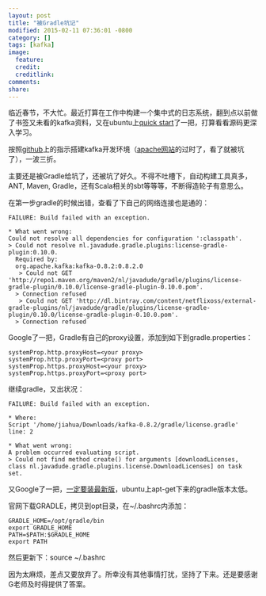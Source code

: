 ```yaml
---
layout: post
title: "被Gradle坑记"
modified: 2015-02-11 07:36:01 -0800
category: []
tags: [kafka]
image:
  feature: 
  credit: 
  creditlink: 
comments: 
share: 
---
```


临近春节，不大忙。最近打算在工作中构建一个集中式的日志系统，翻到点以前做了书签又未看的kafka资料，又在ubuntu上[quick start](http://kafka.apache.org/documentation.html#quickstart)了一把，打算看看源码更深入学习。

按照[github](https://github.com/apache/kafka/tree/0.8.2)上的指示搭建kafka开发环境（[apache网站](https://cwiki.apache.org/confluence/display/KAFKA/Developer+Setup#DeveloperSetup-IntellijSetup)的过时了，看了就被坑了），一波三折。


主要还是被Gradle给坑了，还被坑了好久。不得不吐槽下，自动构建工具真多，ANT, Maven, Gradle，还有Scala相关的sbt等等等，不断得造轮子有意思么。

在第一步gradle的时候出错，查看了下自己的网络连接也是通的：

    FAILURE: Build failed with an exception.
    
    * What went wrong:
    Could not resolve all dependencies for configuration ':classpath'.
    > Could not resolve nl.javadude.gradle.plugins:license-gradle-plugin:0.10.0.
      Required by:
      org.apache.kafka:kafka-0.8.2:0.8.2.0
       > Could not GET 'http://repo1.maven.org/maven2/nl/javadude/gradle/plugins/license-gradle-plugin/0.10.0/license-gradle-plugin-0.10.0.pom'.
      > Connection refused
       > Could not GET 'http://dl.bintray.com/content/netflixoss/external-gradle-plugins/nl/javadude/gradle/plugins/license-gradle-plugin/0.10.0/license-gradle-plugin-0.10.0.pom'.
      > Connection refused

Google了一把，Gradle有自己的proxy设置，添加到如下到gradle.properties：

    
    systemProp.http.proxyHost=<your proxy>
    systemProp.http.proxyPort=<proxy port>
    systemProp.https.proxyHost=<your proxy>
    systemProp.https.proxyPort=<proxy port>

继续gradle，又出状况：

    FAILURE: Build failed with an exception.
    
    * Where:
    Script '/home/jiahua/Downloads/kafka-0.8.2/gradle/license.gradle' line: 2
    
    * What went wrong:
    A problem occurred evaluating script.
    > Could not find method create() for arguments [downloadLicenses, class nl.javadude.gradle.plugins.license.DownloadLicenses] on task set.
    
    
    
又Google了一把，[一定要装最新版](http://mail-archives.apache.org/mod_mbox/kafka-users/201410.mbox/%3CCAJt5Qtqh6EBkEyzzuU-E4fPbD_U=1tDbS-+RVi1ckuiMPbW9bA@mail.gmail.com%3E)，ubuntu上apt-get下来的gradle版本太低。

官网下载GRADLE，拷贝到opt目录，在~/.bashrc内添加：

    GRADLE_HOME=/opt/gradle/bin
    export GRADLE_HOME
    PATH=$PATH:$GRADLE_HOME
    export PATH

然后更新下：source ~/.bashrc

因为太麻烦，差点又要放弃了。所幸没有其他事情打扰，坚持了下来。还是要感谢G老师及时得提供了答案。
